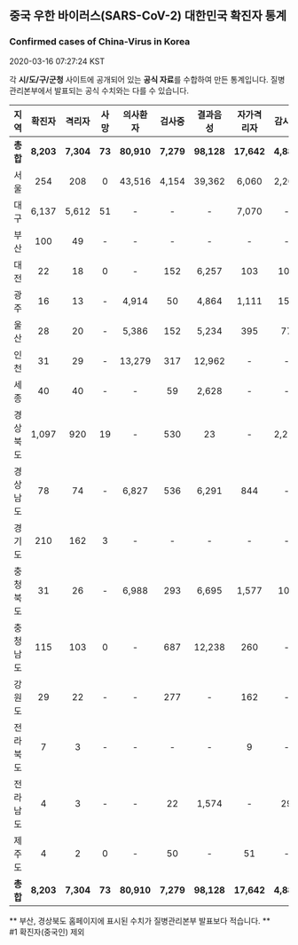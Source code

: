 
## 중국 우한 바이러스(SARS-CoV-2) 대한민국 확진자 통계
### Confirmed cases of China-Virus in Korea
2020-03-16 07:27:24 KST

각 **시/도/구/군청** 사이트에 공개되어 있는 **공식 자료**를 수합하여 만든 통계입니다.
질병관리본부에서 발표되는 공식 수치와는 다를 수 있습니다.


|  지역  | 확진자 |  격리자  |  사망  |  의사환자  |  검사중  |  결과음성  |  자가격리자  |  감시중  |  감시해제  |  퇴원  |
|:------:|:------:|:--------:|:--------:|:----------:|:--------:|:----------------:|:------------:|:--------:|:----------:|:--:|
|**총합**|**8,203**|**7,304**|**73**|**80,910**|**7,279**|**98,128**|**17,642**|**4,885**|**14,555**|**825**|
|서울|254|208|0|43,516|4,154|39,362|6,060|2,200|3,860|46|
|대구|6,137|5,612|51|-|-|-|7,070|-|-|474|
|부산|100|49|-|-|-|-|-|-|-|50|
|대전|22|18|0|-|152|6,257|103|103|382|4|
|광주|16|13|-|4,914|50|4,864|1,111|159|952|3|
|울산|28|20|-|5,386|152|5,234|395|77|318|8|
|인천|31|29|-|13,279|317|12,962|-|-|-|2|
|세종|40|40|-|-|59|2,628|-|-|-|-|
|경상북도|1,097|920|19|-|530|23|-|2,211|7,382|158|
|경상남도|78|74|-|6,827|536|6,291|844|-|-|4|
|경기도|210|162|3|-|-|-|-|-|-|45|
|충청북도|31|26|-|6,988|293|6,695|1,577|106|1,471|5|
|충청남도|115|103|0|-|687|12,238|260|-|-|12|
|강원도|29|22|-|-|277|-|162|-|-|7|
|전라북도|7|3|-|-|-|-|9|-|-|4|
|전라남도|4|3|-|-|22|1,574|-|29|190|1|
|제주도|4|2|0|-|50|-|51|-|-|2|
|**총합**|**8,203**|**7,304**|**73**|**80,910**|**7,279**|**98,128**|**17,642**|**4,885**|**14,555**|**825**|


** 부산, 경상북도 홈페이지에 표시된 수치가 질병관리본부 발표보다 적습니다. **<br>
#1 확진자(중국인) 제외
    
